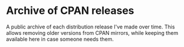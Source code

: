 Archive of CPAN releases
========================

A public archive of each distribution release I've made over time. This allows
removing older versions from CPAN mirrors, while keeping them available here in
case someone needs them.
